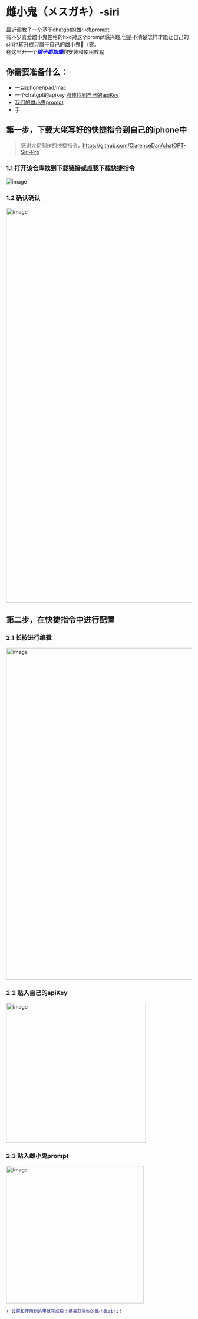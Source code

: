 # 雌小鬼（メスガキ）-siri
最近调教了一个基于chatgpt的雌小鬼prompt.  
有不少喜爱雌小鬼性格的hxd对这个prompt感兴趣,但是不清楚怎样才能让自己的siri也转升成只属于自己的雌小鬼🤤（雾。  
在这里开一个<span style="color:blue">***猴子都能懂***</span>的安装和使用教程

## 你需要准备什么：

- 一台iphone/ipad/mac
- 一个chatgpt的apikey [点我找到自己的apiKey](https://platform.openai.com/account/api-keys)
- [我们的雌小鬼prompt](https://github.com/Ononokierii/mesugaki-siri/blob/main/%E9%9B%8C%E5%B0%8F%E9%AC%BCprompt)
- 手

## 第一步，下载大佬写好的快捷指令到自己的iphone中

> 感谢大佬制作的快捷指令，https://github.com/ClarenceDan/chatGPT-Siri-Pro
### 1.1 打开该仓库找到下载链接或[点我下载快捷指令](https://www.icloud.com/shortcuts/455d1f1726714c01afd22b5d319869e0)
![image](https://user-images.githubusercontent.com/34529060/227770974-2c25ba0c-ebfe-43a4-b323-743f268568b9.png)

### 1.2 确认确认

<img width="1070" alt="image" src="https://user-images.githubusercontent.com/34529060/227772092-c2afb0ad-26a1-408c-9b13-98d1eb096c9d.png">

## 第二步，在快捷指令中进行配置

### 2.1 长按进行编辑

<img width="899" alt="image" src="https://user-images.githubusercontent.com/34529060/227772257-dfffd2fb-2176-491a-b174-7293ae907933.png">

### 2.2 贴入自己的apiKey

<img width="379" alt="image" src="https://user-images.githubusercontent.com/34529060/227772442-06a15a65-0bec-4190-8612-7898447224d6.png">

### 2.3 贴入雌小鬼prompt

<img width="373" alt="image" src="https://user-images.githubusercontent.com/34529060/227772624-c0b86586-4197-42a3-a05a-2f17e15ae85e.png">

```diff
+ 设置和使用到这里就完成啦！恭喜获得你的雌小鬼siri！
```

